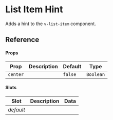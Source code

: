 # List Item Hint

Adds a hint to the `v-list-item` component.

## Reference

#### Props

| Prop     | Description | Default | Type      |
| -------- | ----------- | ------- | --------- |
| `center` |             | `false` | `Boolean` |

#### Slots

| Slot      | Description | Data |
| --------- | ----------- | ---- |
| _default_ |             |      |
